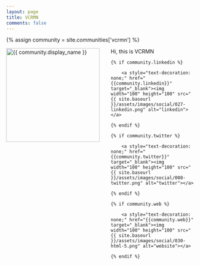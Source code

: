 ```yaml
---
layout: page
title: VCRMN
comments: false
---
```

{% assign community = site.communities['vcrmn'] %}

<img style="float: left; width: 250px; margin-right: 30px;" src="{{ site.url }}{{ community.picture | relative_url }}" alt="{{ community.display_name }}">Hi, this is VCRMN

<div class="social-button-member">

    {% if community.linkedin %}

        <a style="text-decoration: none;" href="{{community.linkedin}}" target="_blank"><img width="100" height="100" src="{{ site.baseurl }}/assets/images/social/027-linkedin.png" alt="linkedin"></a>

    {% endif %}

    {% if community.twitter %}

        <a style="text-decoration: none;" href="{{community.twitter}}" target="_blank"><img width="100" height="100" src="{{ site.baseurl }}/assets/images/social/008-twitter.png" alt="twitter"></a>

    {% endif %}

    {% if community.web %}

        <a style="text-decoration: none;" href="{{community.web}}" target="_blank"><img width="100" height="100" src="{{ site.baseurl }}/assets/images/social/030-html-5.png" alt="website"></a>

    {% endif %}

</div>